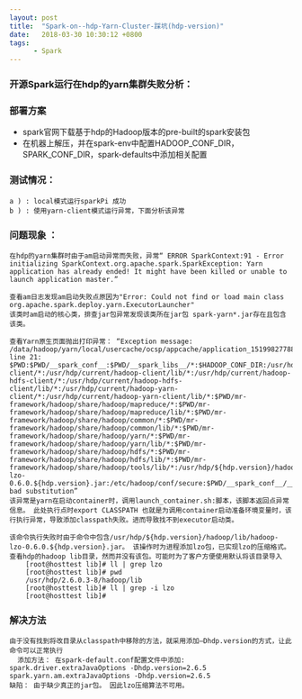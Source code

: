 ```yaml
---
layout: post
title:  "Spark-on--hdp-Yarn-Cluster-踩坑(hdp-version)"
date:   2018-03-30 10:30:12 +0800
tags:
      - Spark
---
```

 ### 开源Spark运行在hdp的yarn集群失败分析：
 
 ###  部署方案
 
 * spark官网下载基于hdp的Hadoop版本的pre-built的spark安装包
 * 在机器上解压，并在spark-env中配置HADOOP_CONF_DIR，SPARK_CONF_DIR，spark-defaults中添加相关配置
 
### 测试情况： 

    a ) : local模式运行sparkPi 成功
    b ) : 使用yarn-client模式运行异常，下面分析该异常
 
 ### 问题现象 ： 
 
    在hdp的yarn集群时由于am启动异常而失败，异常“ ERROR SparkContext:91 - Error initializing SparkContext.org.apache.spark.SparkException: Yarn application has already ended! It might have been killed or unable to launch application master.”
    
    查看am日志发现am启动失败点原因为"Error: Could not find or load main class org.apache.spark.deploy.yarn.ExecutorLauncher" 
    该类时am启动的核心类，排查jar包异常发现该类所在jar包 spark-yarn*.jar存在且包含该类。
    
    查看Yarn原生页面抛出打印异常： “Exception message: /data/hadoop/yarn/local/usercache/ocsp/appcache/application_1519982778829_0171/container_e37_1519982778829_0171_02_000001/launch_container.sh: line 21: $PWD:$PWD/__spark_conf__:$PWD/__spark_libs__/*:$HADOOP_CONF_DIR:/usr/hdp/current/hadoop-client/*:/usr/hdp/current/hadoop-client/lib/*:/usr/hdp/current/hadoop-hdfs-client/*:/usr/hdp/current/hadoop-hdfs-client/lib/*:/usr/hdp/current/hadoop-yarn-client/*:/usr/hdp/current/hadoop-yarn-client/lib/*:$PWD/mr-framework/hadoop/share/hadoop/mapreduce/*:$PWD/mr-framework/hadoop/share/hadoop/mapreduce/lib/*:$PWD/mr-framework/hadoop/share/hadoop/common/*:$PWD/mr-framework/hadoop/share/hadoop/common/lib/*:$PWD/mr-framework/hadoop/share/hadoop/yarn/*:$PWD/mr-framework/hadoop/share/hadoop/yarn/lib/*:$PWD/mr-framework/hadoop/share/hadoop/hdfs/*:$PWD/mr-framework/hadoop/share/hadoop/hdfs/lib/*:$PWD/mr-framework/hadoop/share/hadoop/tools/lib/*:/usr/hdp/${hdp.version}/hadoop/lib/hadoop-lzo-0.6.0.${hdp.version}.jar:/etc/hadoop/conf/secure:$PWD/__spark_conf__/__hadoop_conf__: bad substitution”
    该异常是yarn在启动container时，调用launch_container.sh:脚本，该脚本返回点异常信息。 此处执行点时export CLASSPATH 也就是为调用container启动准备环境变量时，该行执行异常，导致添加classpath失败。进而导致找不到executor启动类。
    
    该命令执行失败时由于命令中包含/usr/hdp/${hdp.version}/hadoop/lib/hadoop-lzo-0.6.0.${hdp.version}.jar。 该操作时为进程添加lzo包，已实现lzo的压缩格式。查看hdp的hadoop lib目录，然而并没有该包。可能时为了客户方便使用默认将该目录导入
        [root@hosttest lib]# ll | grep lzo
        [root@hosttest lib]# pwd
        /usr/hdp/2.6.0.3-8/hadoop/lib
        [root@hosttest lib]# ll | grep -i lzo
        [root@hosttest lib]# 

### 解决方法 
    由于没有找到将改目录从classpath中移除的方法，就采用添加—Dhdp.version的方式，让此命令可以正常执行
      添加方法： 在spark-default.conf配置文件中添加: spark.driver.extraJavaOptions -Dhdp.version=2.6.5 spark.yarn.am.extraJavaOptions -Dhdp.version=2.6.5
    缺陷： 由于缺少真正的jar包。 因此lzo压缩算法不可用。
